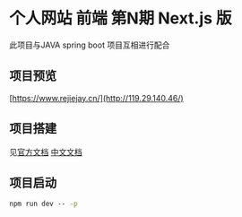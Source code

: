 # 个人网站 前端 第N期 Next.js 版 

此项目与JAVA spring boot 项目互相进行配合

## 项目预览

[https://www.rejiejay.cn/](http://119.29.140.46/)

## 项目搭建
见[官方文档](https://nextjs.org/docs)
[中文文档](https://juejin.im/post/59f72fef518825569538ef5a#heading-0)

## 项目启动

```cmd
npm run dev -- -p
```
